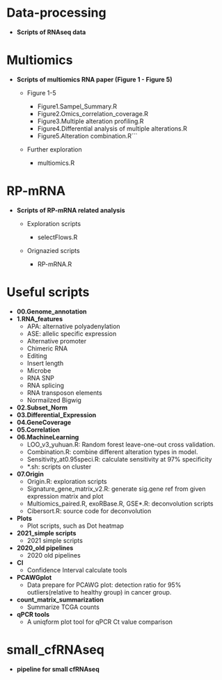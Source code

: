 # Data-processing
- **Scripts of RNAseq data**

# Multiomics
- **Scripts of multiomics RNA paper (Figure 1 - Figure 5)**
  - Figure 1-5
    - Figure1.Sampel_Summary.R
    - Figure2.Omics_correlation_coverage.R
    - Figure3.Multiple alteration profiling.R
    - Figure4.Differential analysis of multiple alterations.R
    - Figure5.Alteration combination.R```

  - Further exploration
    - multiomics.R

# RP-mRNA
- **Scripts of RP-mRNA related analysis**
  - Exploration scripts
    - selectFlows.R

  - Orignazied scripts
    - RP-mRNA.R

# Useful scripts
- **00.Genome_annotation**
- **1.RNA_features**
  - APA: alternative polyadenylation
  - ASE: allelic specific expression
  - Alternative promoter
  - Chimeric RNA
  - Editing
  - Insert length
  - Microbe
  - RNA SNP
  - RNA splicing
  - RNA transposon elements
  - Normailzed Bigwig
- **02.Subset_Norm**
- **03.Differential_Expression**
- **04.GeneCoverage**
- **05.Correlation**
- **06.MachineLearning**
  - LOO_v3_yuhuan.R: Random forest leave-one-out cross validation.
  - Combination.R: combine different alteration types in model.
  - Sensitivity_at0.95speci.R: calculate sensitivity at 97% specificity
  - *.sh: scripts on cluster 
- **07.Origin**
  - Origin.R: exploration scripts
  - Signature_gene_matrix_v2.R: generate sig.gene ref from given expression matrix and plot
  - Multiomics_paired.R, exoRBase.R, GSE*.R: deconvolution scripts
  - Cibersort.R: source code for deconvolution
- **Plots**
  - Plot scripts, such as Dot heatmap
- **2021_simple scripts**
  - 2021 simple scripts
- **2020_old pipelines**
  - 2020 old pipelines
- **CI**
  - Confidence Interval calculate tools
- **PCAWGplot**
  - Data prepare for PCAWG plot: detection ratio for 95% outliers(relative to healthy group) in cancer group.
- **count_matrix_summarization**
  - Summarize TCGA counts
- **qPCR tools**
  - A uniqform plot tool for qPCR Ct value comparison

# small_cfRNAseq
- **pipeline for small cfRNAseq**
